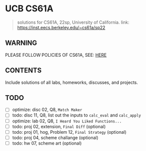 # UCB CS61A

> solutions for CS61A, 22sp, University of California.
> link: https://inst.eecs.berkeley.edu/~cs61a/sp22

## WARNING

PLEASE FOLLOW POLICIES OF CS61A,  SEE: [HERE](https://cs61a.org/articles/about/#academic-misconduct) 

## CONTENTS

Include solutions of all labs, homeworks, discusses, and projects.

## TODO

- [ ] optimize: disc 02, Q8, `Match Maker`
- [ ] todo: disc 11, Q8, list out the inputs to `calc_eval` and `calc_apply`
- [ ] optimize: lab 02, Q8, `I Heard You Liked Functions...`
- [ ] todo: proj 02, extension, `Final Diff` (optional)
- [ ] todo: proj 01, hog, Problem 12, `Final Strategy` (optional)
- [ ] todo: proj 04, scheme challange (optional)
- [ ] todo: hw 07, scheme art (optional)
